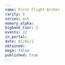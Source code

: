 ```yaml
---
name: First Flight Archer
rarity: 5
series: ent
memory_alpha:
bigbook_tier: 2
events: 32
in_portal:
date: 01/01/1
obtained:
mega: false
published: true
---
```



